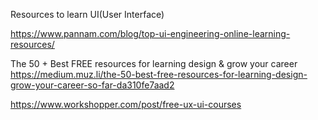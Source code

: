 Resources to learn UI(User Interface)

https://www.pannam.com/blog/top-ui-engineering-online-learning-resources/

The 50 + Best FREE resources for learning design & grow your career
https://medium.muz.li/the-50-best-free-resources-for-learning-design-grow-your-career-so-far-da310fe7aad2


https://www.workshopper.com/post/free-ux-ui-courses
